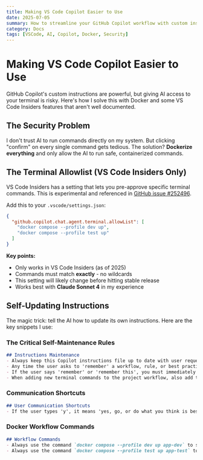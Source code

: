 ```yaml
---
title: Making VS Code Copilot Easier to Use
date: 2025-07-05
summary: How to streamline your GitHub Copilot workflow with custom instructions and Docker containerization, plus VS Code Insiders features that make AI assistance safer and more efficient.
category: Docs
tags: [VSCode, AI, Copilot, Docker, Security]
---
```


# Making VS Code Copilot Easier to Use

GitHub Copilot's custom instructions are powerful, but giving AI access to your terminal is risky. Here's how I solve this with Docker and some VS Code Insiders features that aren't well documented.

## The Security Problem

I don't trust AI to run commands directly on my system. But clicking "confirm" on every single command gets tedious. The solution? **Dockerize everything** and only allow the AI to run safe, containerized commands.

## The Terminal Allowlist (VS Code Insiders Only)

VS Code Insiders has a setting that lets you pre-approve specific terminal commands. This is experimental and referenced in [GitHub issue #252496](https://github.com/microsoft/vscode/issues/252496).

Add this to your `.vscode/settings.json`:

```json
{
  "github.copilot.chat.agent.terminal.allowList": [
    "docker compose --profile dev up",
    "docker compose --profile test up"
  ]
}
```

**Key points:**
- Only works in VS Code Insiders (as of 2025)
- Commands must match **exactly** - no wildcards
- This setting will likely change before hitting stable release
- Works best with **Claude Sonnet 4** in my experience

## Self-Updating Instructions

The magic trick: tell the AI how to update its own instructions. Here are the key snippets I use:

### The Critical Self-Maintenance Rules

```markdown
## Instructions Maintenance
- Always keep this Copilot instructions file up to date with user requests and project conventions.
- Any time the user asks to 'remember' a workflow, rule, or best practice, add it here immediately.
- If the user says 'remember' or 'remember this', you must immediately add the instruction, workflow, or rule to this file without exception.
- When adding new terminal commands to the project workflow, also add them to `.vscode/settings.json` in the `github.copilot.chat.agent.terminal.allowList` array for VS Code integration.
```

### Communication Shortcuts

```markdown
## User Communication Shortcuts
- If the user types 'y', it means 'yes, go, or do what you think is best.' Continue with the task or workflow without stopping for further confirmation, unless the system or user instructions explicitly require otherwise.
```

### Docker Workflow Commands

```markdown
## Workflow Commands
- Always use the command `docker compose --profile dev up app-dev` to start the dev server in this project in a containerized environment.
- Always use the command `docker compose --profile test up app-test` to run the test suite in this project in a containerized environment.
```